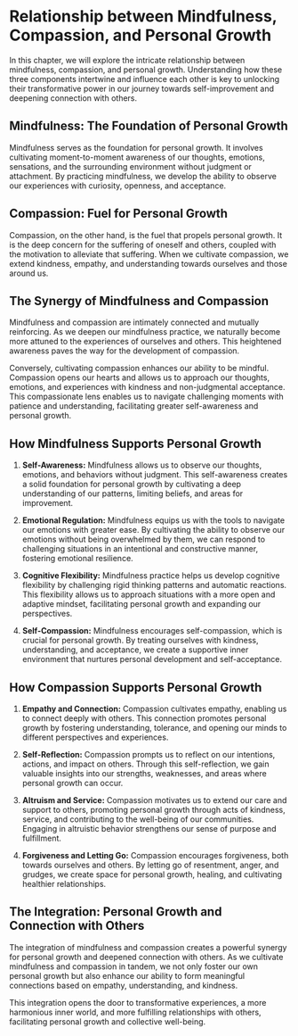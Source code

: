 Relationship between Mindfulness, Compassion, and Personal Growth
============================================================================

In this chapter, we will explore the intricate relationship between mindfulness, compassion, and personal growth. Understanding how these three components intertwine and influence each other is key to unlocking their transformative power in our journey towards self-improvement and deepening connection with others.

Mindfulness: The Foundation of Personal Growth
----------------------------------------------

Mindfulness serves as the foundation for personal growth. It involves cultivating moment-to-moment awareness of our thoughts, emotions, sensations, and the surrounding environment without judgment or attachment. By practicing mindfulness, we develop the ability to observe our experiences with curiosity, openness, and acceptance.

Compassion: Fuel for Personal Growth
------------------------------------

Compassion, on the other hand, is the fuel that propels personal growth. It is the deep concern for the suffering of oneself and others, coupled with the motivation to alleviate that suffering. When we cultivate compassion, we extend kindness, empathy, and understanding towards ourselves and those around us.

The Synergy of Mindfulness and Compassion
-----------------------------------------

Mindfulness and compassion are intimately connected and mutually reinforcing. As we deepen our mindfulness practice, we naturally become more attuned to the experiences of ourselves and others. This heightened awareness paves the way for the development of compassion.

Conversely, cultivating compassion enhances our ability to be mindful. Compassion opens our hearts and allows us to approach our thoughts, emotions, and experiences with kindness and non-judgmental acceptance. This compassionate lens enables us to navigate challenging moments with patience and understanding, facilitating greater self-awareness and personal growth.

How Mindfulness Supports Personal Growth
----------------------------------------

1. **Self-Awareness:** Mindfulness allows us to observe our thoughts, emotions, and behaviors without judgment. This self-awareness creates a solid foundation for personal growth by cultivating a deep understanding of our patterns, limiting beliefs, and areas for improvement.

2. **Emotional Regulation:** Mindfulness equips us with the tools to navigate our emotions with greater ease. By cultivating the ability to observe our emotions without being overwhelmed by them, we can respond to challenging situations in an intentional and constructive manner, fostering emotional resilience.

3. **Cognitive Flexibility:** Mindfulness practice helps us develop cognitive flexibility by challenging rigid thinking patterns and automatic reactions. This flexibility allows us to approach situations with a more open and adaptive mindset, facilitating personal growth and expanding our perspectives.

4. **Self-Compassion:** Mindfulness encourages self-compassion, which is crucial for personal growth. By treating ourselves with kindness, understanding, and acceptance, we create a supportive inner environment that nurtures personal development and self-acceptance.

How Compassion Supports Personal Growth
---------------------------------------

1. **Empathy and Connection:** Compassion cultivates empathy, enabling us to connect deeply with others. This connection promotes personal growth by fostering understanding, tolerance, and opening our minds to different perspectives and experiences.

2. **Self-Reflection:** Compassion prompts us to reflect on our intentions, actions, and impact on others. Through this self-reflection, we gain valuable insights into our strengths, weaknesses, and areas where personal growth can occur.

3. **Altruism and Service:** Compassion motivates us to extend our care and support to others, promoting personal growth through acts of kindness, service, and contributing to the well-being of our communities. Engaging in altruistic behavior strengthens our sense of purpose and fulfillment.

4. **Forgiveness and Letting Go:** Compassion encourages forgiveness, both towards ourselves and others. By letting go of resentment, anger, and grudges, we create space for personal growth, healing, and cultivating healthier relationships.

The Integration: Personal Growth and Connection with Others
-----------------------------------------------------------

The integration of mindfulness and compassion creates a powerful synergy for personal growth and deepened connection with others. As we cultivate mindfulness and compassion in tandem, we not only foster our own personal growth but also enhance our ability to form meaningful connections based on empathy, understanding, and kindness.

This integration opens the door to transformative experiences, a more harmonious inner world, and more fulfilling relationships with others, facilitating personal growth and collective well-being.
